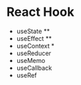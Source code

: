 # React Hook

- useState \*\*
- useEffect \*\*
- useContext \*
- useReducer
- useMemo
- useCallback
- useRef
